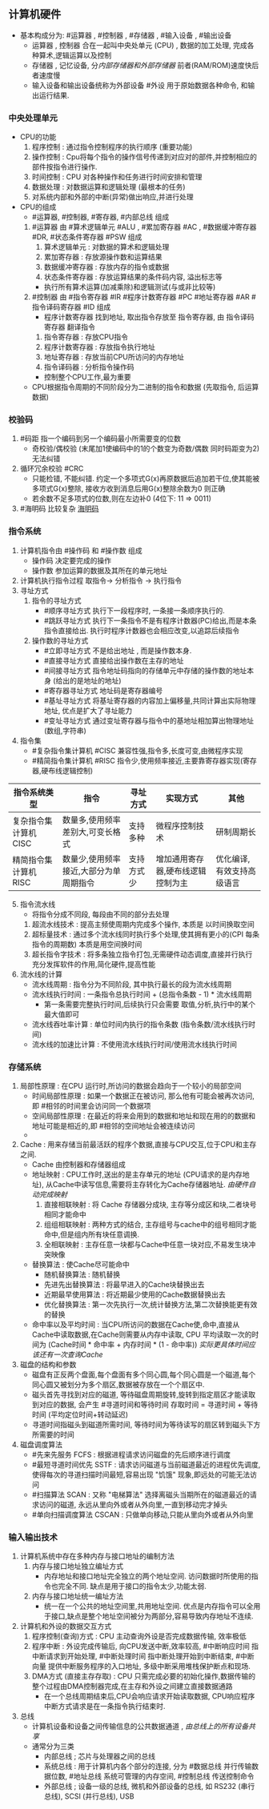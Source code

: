 ## 计算机硬件
* 基本构成分为:  #运算器 , #控制器 , #存储器 , #输入设备 , #输出设备
	* 运算器 , 控制器 合在一起叫中央处单元 (CPU) , 数据的加工处理, 完成各种算术,逻辑运算以及控制
	* 存储器 , 记忆设备, 分*内部存储器和外部存储器*  前者(RAM/ROM)速度快后者速度慢
	* 输入设备和输出设备统称为外部设备 #外设 用于原始数据各种命令, 和输出运行结果.

### 中央处理单元
* CPU的功能
	1. 程序控制 : 通过指令控制程序的执行顺序 (重要功能)
	2. 操作控制 : Cpu将每个指令的操作信号传递到对应对的部件,并控制相应的部件按指令进行操作.
	3. 时间控制 : CPU 对各种操作和任务进行时间安排和管理
	4. 数据处理 : 对数据运算和逻辑处理 (最根本的任务)
	5. 对系统内部和外部的中断(异常)做出响应,并进行处理
* CPU的组成
	* #运算器, #控制器, #寄存器, #内部总线 组成
	1. #运算器 由 #算术逻辑单元 #ALU , #累加寄存器 #AC , #数据缓冲寄存器 #DR, #状态条件寄存器 #PSW 组成
		1.  算术逻辑单元 : 对数据的算术和逻辑处理
		2.  累加寄存器 : 存放源操作数和运算结果
		3.  数据缓冲寄存器 : 存放内存的指令或数据
	 	4.  状态条件寄存器 : 存放运算结果的条件码内容, 溢出标志等
		* 执行所有算术运算(加减乘除)和逻辑测试(与或非比较等) 
	2. #控制器 由 #指令寄存器 #IR #程序计数寄存器 #PC #地址寄存器 #AR #指令译码寄存器 #ID 组成
		* 程序计数寄存器 找到地址, 取出指令存放至 指令寄存器, 由 指令译码寄存器 翻译指令
		1.  指令寄存器 : 存放CPU指令
		2.  程序计数寄存器 : 存放指令执行地址
		3.  地址寄存器 : 存放当前CPU所访问的内存地址
		4.  指令译码器 : 分析指令操作码
		*  控制整个CPU工作,最为重要
	* CPU根据指令周期的不同阶段分为二进制的指令和数据 (先取指令, 后运算数据)

### 校验码
1.  #码距 指一个编码到另一个编码最小所需要变的位数
	* 奇校验/偶校验 (末尾加1使编码中的1的个数变为奇数/偶数 同时码距变为2) 无法纠错
2. 循环冗余校验 #CRC 
	* 只能检错, 不能纠错. 约定一个多项式G(x)再原数据后追加若干位,使其能被多项式G(x)整除, 接收方收到消息后用G(x)整除余数为0 则正确
	*  若余数不足多项式的位数,则在左边补0  (4位下: 11 => 0011)
3. #海明码 比较复杂 [海明码](https://zhuanlan.zhihu.com/p/660476895)
### 指令系统

1. 计算机指令由 #操作码 和 #操作数 组成
	* 操作码 决定要完成的操作
	* 操作数 参加运算的数据及其所在的单元地址
2. 计算机执行指令过程 取指令-> 分析指令 -> 执行指令
3. 寻址方式
	1. 指令的寻址方式
		* #顺序寻址方式 执行下一段程序时, 一条接一条顺序执行的.
		* #跳跃寻址方式 执行下一条指令不是有程序计数器(PC)给出,而是本条指令直接给出. 执行时程序计数器也会相应改变,以追踪后续指令
	2. 操作数的寻址方式
		*  #立即寻址方式 不是给出地址 , 而是操作数本身.
		*  #直接寻址方式 直接给出操作数在主存的地址
		*  #间接寻址方式 指令地址码指向的存储单元中存储的操作数的地址本身 (给出的是地址的地址)
		*   #寄存器寻址方式 地址码是寄存器编号
		*   #基址寻址方式 将基址寄存器的内容加上偏移量,共同计算出实际物理地址, 优点是扩大了寻址能力
		*   #变址寻址方式 通过变址寄存器与指令中的基地址相加算出物理地址(数组,字符串)
4. 指令集
	*  #复杂指令集计算机 #CISC 兼容性强,指令多,长度可变,由微程序实现
	*   #精简指令集计算机 #RISC 指令少,使用频率接近,主要靠寄存器实现(寄存器,硬布线逻辑控制)

| 指令系统类型 | 指令 | 寻址方式 | 实现方式 | 其他 |
| ------------ | ---- | -------- | -------- | ---- |
|  复杂指令集计算机 CISC |  数量多,使用频率差别大,可变长格式 | 支持多种 | 微程序控制技术 | 研制周期长 |
|  精简指令集计算机 RISC | 数量少,使用频率接近,大部分为单周期指令 | 支持方式少 | 增加通用寄存器,硬布线逻辑控制为主 | 优化编译,有效支持高级语言 |

5. 指令流水线
	* 将指令分成不同段, 每段由不同的部分去处理
	1. 超流水线技术 :  提高主频使周期内完成多个操作, 本质是 以时间换取空间
	2. 超标量技术 : 通过多个流水线同时执行多个处理,使其拥有更小的(CPI 每条指令的周期数) 本质是用空间换时间
	3. 超长指令字技术 : 将多条独立指令打包,无需硬件动态调度,直接并行执行 充分发挥软件的作用,简化硬件,提高性能
6. 流水线的计算
	* 流水线周期 : 指令分为不同阶段, 其中执行最长的段为流水线周期
	* 流水线执行时间 :  一条指令总执行时间 + (总指令条数 - 1) * 流水线周期 
		* 第一条需要完整执行时间,后续执行只会需要 取值,分析,执行中的某个最大值即可
	* 流水线吞吐率计算 : 单位时间内执行的指令条数   (指令条数/流水线执行时间)
	* 流水线的加速比计算 : 不使用流水线执行时间/使用流水线执行时间

### 存储系统
1. 局部性原理 : 在CPU 运行时,所访问的数据会趋向于一个较小的局部空间
	* 时间局部性原理 : 如果一个数据正在被访问, 那么他有可能会被再次访问, 即 #相邻的时间里会访问同一个数据项
	* 空间局部性原理 : 在最近的将来会用到的数据和地址和现在用的的数据和地址可能是相近的,即 #相邻的空间地址会被连续访问
	* 
2. Cache : 用来存储当前最活跃的程序个数据,直接与CPU交互,位于CPU和主存之间.
	* Cache 由控制器和存储器组成
	* 地址映射 :  CPU工作时,送出的是主存单元的地址 (CPU请求的是内存地址), 从Cache中读写信息,需要将主存转化为Cache存储器地址. *由硬件自动完成映射*
		1. 直接相联映射 : 将 Cache 存储器分成块, 主存等分成区和块,二者块号相同才能命中
		2. 组组相联映射 : 两种方式的结合, 主存组号与cache中的组号相同才能命中,但是组内所有块任意调换.
		3. 全相联映射 : 主存任意一块都与Cache中任意一块对应,不易发生块冲突映像
	* 替换算法 : 使Cache尽可能命中
		* 随机替换算法 : 随机替换
		* 先进先出替换算法 : 将最早进入的Cache块替换出去
		* 近期最早使用算法 : 将近期最少使用的Cache数据替换出去
		* 优化替换算法 : 第一次先执行一次,统计替换方法,第二次替换能更有效的替换
	* 命中率以及平均时间 : 当CPU所访问的数据在Cache使,命中,直接从Cache中读取数据,在Cache则需要从内存中读取, CPU 平均读取一次的时间为 (Cache时间 * 命中率 + 内存时间 * (1 - 命中率))   *实际更具体时间应该还有一次查询Cache*
3. 磁盘的结构和参数
	* 磁盘有正反两个盘面,每个盘面有多个同心圆,每个同心圆是一个磁道,每个同心圆又被划分为多个扇区,数据被存放在一个个扇区中.
	* 磁头首先寻找到对应的磁道, 等待磁盘周期旋转,旋转到指定扇区才能读取到对应的数据, 会产生 #寻道时间和等待时间 存取时间 = 寻道时间 + 等待时间  (平均定位时间+转动延迟)
	* 寻道时间指磁头到磁道所需时间,  等待时间为等待读写的扇区转到磁头下方所需要的时间
4. 磁盘调度算法
	*  #先来先服务 FCFS : 根据进程请求访问磁盘的先后顺序进行调度
	*  #最短寻道时间优先 SSTF : 请求访问磁道与当前磁道最近的进程优先调度,使得每次的寻道扫描时间最短,容易出现 "饥饿" 现象,即远处的可能无法访问
	*   #扫描算法 SCAN : 又称 "电梯算法" 选择离磁头当期所在的磁道最近的请求访问的磁道, 永远从里向外或者从外向里,一直到移动完才掉头
	*   #单向扫描调度算法 CSCAN : 只做单向移动,只能从里向外或者从外向里
### 输入输出技术
1. 计算机系统中存在多种内存与接口地址的编制方法
	1. 内存与接口地址独立编址方式
		* 内存地址和接口地址完全独立的两个地址空间. 访问数据时所使用的指令也完全不同. 缺点是用于接口的指令太少,功能太弱.
	2. 内存与接口地址统一编址方法
		* 统一在一个公共的地址空间里,共用地址空间. 优点是内存指令可以全用于接口,缺点是整个地址空间被分为两部分,容易导致内存地址不连续.
2. 计算机和外设的数据交互方式
	1. 程序控制(查询)方式 : CPU 主动查询外设是否完成数据传输, 效率极低
	2. 程序中断 : 外设完成传输后, 向CPU发送中断,效率较高, #中断响应时间 指中断请求到开始处理, #中断处理时间 指中断处理开始到中断结束, #中断向量 提供中断服务程序的入口地址, 多级中断采用堆栈保护断点和现场.
	3. DMA方式 (直接主存存取) : CPU 只需完成必要的初始化操作,数据传输的整个过程由DMA控制器完成,在主存和外设之间建立直接数据通路
		* 在一个总线周期结束后,CPU会响应请求开始读取数据, CPU响应程序中断方式请求是在一条指令执行结束时.
3. 总线
	* 计算机设备和设备之间传输信息的公共数据通道 , *由总线上的所有设备共享*
	* 通常分为三类
		* 内部总线 ; 芯片与处理器之间的总线
		* 系统总线 : 用于计算机内各个部分的连接, 分为 #数据总线 并行传输数据位数, #地址总线 系统可管理的内存空间, #控制总线 传送控制命令
		* 外部总线 ; 设备一级的总线, 微机和外部设备的总线, 如 RS232 (串行总线), SCSI (并行总线), USB


















